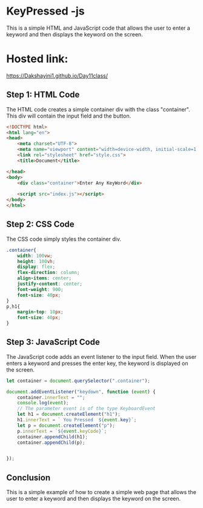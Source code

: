 
# KeyPressed -js

This is a simple HTML and JavaScript code that allows the user to enter a keyword and then displays the keyword on the screen.


# Hosted link:
https://Dakshayini1.github.io/Day11class/

## Step 1: HTML Code

The HTML code creates a simple container div with the class "container". This div will contain the input field and the button.

```html
<!DOCTYPE html>
<html lang="en">
<head>
    <meta charset="UTF-8">
    <meta name="viewport" content="width=device-width, initial-scale=1.0">
    <link rel="stylesheet" href="style.css">
    <title>Document</title>

</head>
<body>
    <div class="container">Enter Any KeyWord</div>
    
    <script src="index.js"></script>
</body>
</html>
```

## Step 2: CSS Code

The CSS code simply styles the container div.

```css
.container{
    width: 100vw;
    height: 100vh;
    display: flex;
    flex-direction: column;
    align-items: center;
    justify-content: center;
    font-weight: 900;
    font-size: 40px;
}
p,h1{
    margin-top: 10px;
    font-size: 40px;
}
```

## Step 3: JavaScript Code

The JavaScript code adds an event listener to the input field. When the user enters a keyword and presses the enter key, the keyword is displayed on the screen.

```javascript
let container = document.querySelector(".container");

document.addEventListener("keydown", function (event) {
    container.innerText = "";
    console.log(event);
    // The parameter event is of the type KeyboardEvent
  	let h1 = document.createElement("h1");
    h1.innerText = ` You Pressed  ${event.key}`;
    let p = document.createElement("p");
    p.innerText = `${event.keyCode}`;
    container.appendChild(h1);
    container.appendChild(p);


});
```

## Conclusion

This is a simple example of how to create a simple web page that allows the user to enter a keyword and then displays the keyword on the screen.
